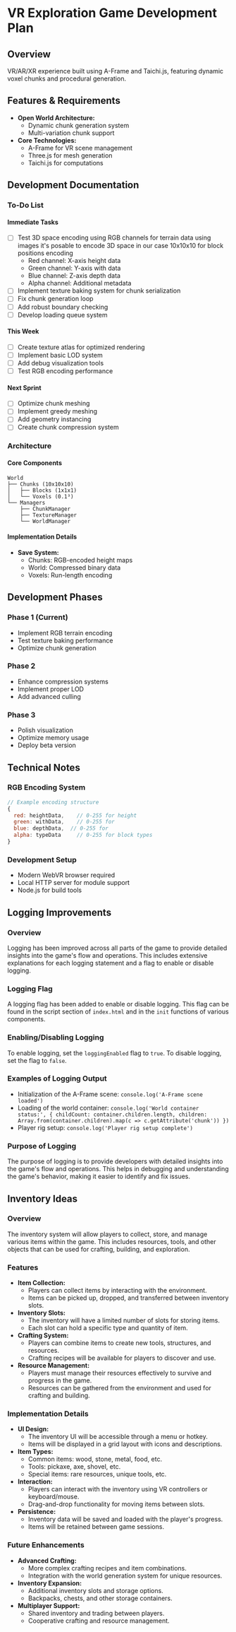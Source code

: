 # VR Exploration Game Development Plan

## Overview
VR/AR/XR experience built using A-Frame and Taichi.js, featuring dynamic voxel chunks and procedural generation.

## Features & Requirements
- **Open World Architecture:**
  - Dynamic chunk generation system
  - Multi-variation chunk support
- **Core Technologies:**
  - A-Frame for VR scene management
  - Three.js for mesh generation
  - Taichi.js for computations

## Development Documentation

### To-Do List

#### Immediate Tasks
- [ ] Test 3D space encoding using RGB channels for terrain data using images it's posable to encode 3D space in our case 10x10x10 for block positions encoding
  - Red channel: X-axis height data
  - Green channel: Y-axis with data
  - Blue channel: Z-axis depth data
  - Alpha channel: Additional metadata
- [ ] Implement texture baking system for chunk serialization
- [ ] Fix chunk generation loop
- [ ] Add robust boundary checking
- [ ] Develop loading queue system

#### This Week
- [ ] Create texture atlas for optimized rendering
- [ ] Implement basic LOD system
- [ ] Add debug visualization tools
- [ ] Test RGB encoding performance

#### Next Sprint
- [ ] Optimize chunk meshing
- [ ] Implement greedy meshing
- [ ] Add geometry instancing
- [ ] Create chunk compression system

### Architecture

#### Core Components
```
World
├── Chunks (10x10x10)
│   ├── Blocks (1x1x1)
│   └── Voxels (0.1³)
└── Managers
    ├── ChunkManager
    ├── TextureManager
    └── WorldManager
```

#### Implementation Details
- **Save System:**
  - Chunks: RGB-encoded height maps
  - World: Compressed binary data
  - Voxels: Run-length encoding

## Development Phases

### Phase 1 (Current)
- Implement RGB terrain encoding
- Test texture baking performance
- Optimize chunk generation

### Phase 2
- Enhance compression systems
- Implement proper LOD
- Add advanced culling

### Phase 3
- Polish visualization
- Optimize memory usage
- Deploy beta version

## Technical Notes

### RGB Encoding System
```javascript
// Example encoding structure
{
  red: heightData,    // 0-255 for height
  green: withData,    // 0-255 for
  blue: depthData,  // 0-255 for 
  alpha: typeData     // 0-255 for block types
}
```

### Development Setup
- Modern WebVR browser required
- Local HTTP server for module support
- Node.js for build tools

## Logging Improvements

### Overview
Logging has been improved across all parts of the game to provide detailed insights into the game's flow and operations. This includes extensive explanations for each logging statement and a flag to enable or disable logging.

### Logging Flag
A logging flag has been added to enable or disable logging. This flag can be found in the script section of `index.html` and in the `init` functions of various components.

### Enabling/Disabling Logging
To enable logging, set the `loggingEnabled` flag to `true`. To disable logging, set the flag to `false`.

### Examples of Logging Output
- Initialization of the A-Frame scene: `console.log('A-Frame scene loaded')`
- Loading of the world container: `console.log('World container status:', { childCount: container.children.length, children: Array.from(container.children).map(c => c.getAttribute('chunk')) })`
- Player rig setup: `console.log('Player rig setup complete')`

### Purpose of Logging
The purpose of logging is to provide developers with detailed insights into the game's flow and operations. This helps in debugging and understanding the game's behavior, making it easier to identify and fix issues.

## Inventory Ideas

### Overview
The inventory system will allow players to collect, store, and manage various items within the game. This includes resources, tools, and other objects that can be used for crafting, building, and exploration.

### Features
- **Item Collection:**
  - Players can collect items by interacting with the environment.
  - Items can be picked up, dropped, and transferred between inventory slots.
- **Inventory Slots:**
  - The inventory will have a limited number of slots for storing items.
  - Each slot can hold a specific type and quantity of item.
- **Crafting System:**
  - Players can combine items to create new tools, structures, and resources.
  - Crafting recipes will be available for players to discover and use.
- **Resource Management:**
  - Players must manage their resources effectively to survive and progress in the game.
  - Resources can be gathered from the environment and used for crafting and building.

### Implementation Details
- **UI Design:**
  - The inventory UI will be accessible through a menu or hotkey.
  - Items will be displayed in a grid layout with icons and descriptions.
- **Item Types:**
  - Common items: wood, stone, metal, food, etc.
  - Tools: pickaxe, axe, shovel, etc.
  - Special items: rare resources, unique tools, etc.
- **Interaction:**
  - Players can interact with the inventory using VR controllers or keyboard/mouse.
  - Drag-and-drop functionality for moving items between slots.
- **Persistence:**
  - Inventory data will be saved and loaded with the player's progress.
  - Items will be retained between game sessions.

### Future Enhancements
- **Advanced Crafting:**
  - More complex crafting recipes and item combinations.
  - Integration with the world generation system for unique resources.
- **Inventory Expansion:**
  - Additional inventory slots and storage options.
  - Backpacks, chests, and other storage containers.
- **Multiplayer Support:**
  - Shared inventory and trading between players.
  - Cooperative crafting and resource management.
